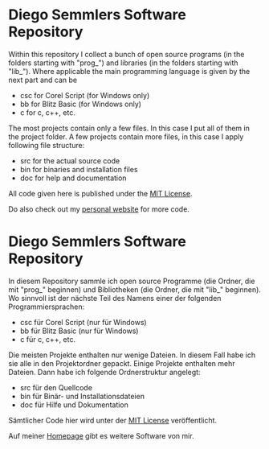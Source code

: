 Diego Semmlers Software Repository
==================================
Within this repository I collect a bunch of open source programs
(in the folders starting with "prog_") and libraries (in the folders
starting with "lib_"). Where applicable the main programming language
is given by the next part and can be
 - csc for Corel Script (for Windows only)
 - bb for Blitz Basic (for Windows only)
 - c for c, c++, etc.

The most projects contain only a few files. In this case I put all of
them in the project folder. A few projects contain more files, in
this case I apply following file structure:
 - src for the actual source code
 - bin for binaries and installation files
 - doc for help and documentation

All code given here is published under the [MIT License](LICENSE).

Do also check out my [personal website](https://www.drsemmler.eu/Software/)
for more code.

Diego Semmlers Software Repository
==================================
In diesem Repository sammle ich open source Programme (die Ordner, die
mit "prog_" beginnen) und Bibliotheken (die Ordner, die mit "lib_"
beginnen). Wo sinnvoll ist der nächste Teil des Namens einer der
folgenden Programmiersprachen:
 - csc für Corel Script (nur für Windows)
 - bb für Blitz Basic (nur für Windows)
 - c für c, c++, etc.

Die meisten Projekte enthalten nur wenige Dateien. In diesem Fall habe
ich sie alle in den Projektordner gepackt. Einige Projekte enthalten
mehr Dateien. Dann habe ich folgende Ordnerstruktur angelegt:
 - src für den Quellcode
 - bin für Binär- und Installationsdateien
 - doc für Hilfe und Dokumentation

Sämtlicher Code hier wird unter der [MIT License](LICENSE) veröffentlicht.

Auf meiner [Homepage](https://www.drsemmler.eu/Software/) gibt es weitere
Software von mir.
